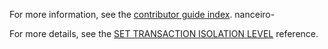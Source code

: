 For more information, see the [contributor guide index](https://github.com/Azure/azure-content/blob/master/contributor-guide/contributor-guide-index.md).
nanceiro-

For more details, see the [SET TRANSACTION ISOLATION LEVEL](https://docs.microsoft.com/sql/t-sql/statements/set-transaction-isolation-level-transact-sql) reference.
